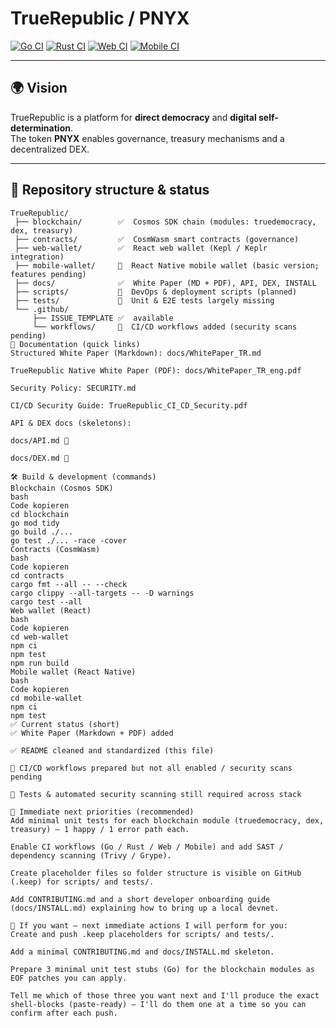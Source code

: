 # TrueRepublic / PNYX

[![Go CI](https://github.com/NeaBouli/TrueRepublic/actions/workflows/go-ci.yml/badge.svg)](https://github.com/NeaBouli/TrueRepublic/actions/workflows/go-ci.yml)
[![Rust CI](https://github.com/NeaBouli/TrueRepublic/actions/workflows/rust-ci.yml/badge.svg)](https://github.com/NeaBouli/TrueRepublic/actions/workflows/rust-ci.yml)
[![Web CI](https://github.com/NeaBouli/TrueRepublic/actions/workflows/react-ci.yml/badge.svg)](https://github.com/NeaBouli/TrueRepublic/actions/workflows/react-ci.yml)
[![Mobile CI](https://github.com/NeaBouli/TrueRepublic/actions/workflows/react-native-ci.yml/badge.svg)](https://github.com/NeaBouli/TrueRepublic/actions/workflows/react-native-ci.yml)

---

## 🌍 Vision
TrueRepublic is a platform for **direct democracy** and **digital self-determination**.  
The token **PNYX** enables governance, treasury mechanisms and a decentralized DEX.

---

## 📂 Repository structure & status

```text
TrueRepublic/
 ├── blockchain/        ✅  Cosmos SDK chain (modules: truedemocracy, dex, treasury)
 ├── contracts/         ✅  CosmWasm smart contracts (governance)
 ├── web-wallet/        ✅  React web wallet (Kepl / Keplr integration)
 ├── mobile-wallet/     🔵  React Native mobile wallet (basic version; features pending)
 ├── docs/              ✅  White Paper (MD + PDF), API, DEX, INSTALL
 ├── scripts/           🔵  DevOps & deployment scripts (planned)
 ├── tests/             🔴  Unit & E2E tests largely missing
 └── .github/
     ├── ISSUE_TEMPLATE ✅  available
     └── workflows/     🔵  CI/CD workflows added (security scans pending)
📑 Documentation (quick links)
Structured White Paper (Markdown): docs/WhitePaper_TR.md

TrueRepublic Native White Paper (PDF): docs/WhitePaper_TR_eng.pdf

Security Policy: SECURITY.md

CI/CD Security Guide: TrueRepublic_CI_CD_Security.pdf

API & DEX docs (skeletons):

docs/API.md 🔵

docs/DEX.md 🔵

🛠️ Build & development (commands)
Blockchain (Cosmos SDK)
bash
Code kopieren
cd blockchain
go mod tidy
go build ./...
go test ./... -race -cover
Contracts (CosmWasm)
bash
Code kopieren
cd contracts
cargo fmt --all -- --check
cargo clippy --all-targets -- -D warnings
cargo test --all
Web wallet (React)
bash
Code kopieren
cd web-wallet
npm ci
npm test
npm run build
Mobile wallet (React Native)
bash
Code kopieren
cd mobile-wallet
npm ci
npm test
✅ Current status (short)
✅ White Paper (Markdown + PDF) added

✅ README cleaned and standardized (this file)

🔵 CI/CD workflows prepared but not all enabled / security scans pending

🔴 Tests & automated security scanning still required across stack

🚀 Immediate next priorities (recommended)
Add minimal unit tests for each blockchain module (truedemocracy, dex, treasury) — 1 happy / 1 error path each.

Enable CI workflows (Go / Rust / Web / Mobile) and add SAST / dependency scanning (Trivy / Grype).

Create placeholder files so folder structure is visible on GitHub (.keep) for scripts/ and tests/.

Add CONTRIBUTING.md and a short developer onboarding guide (docs/INSTALL.md) explaining how to bring up a local devnet.

🧭 If you want — next immediate actions I will perform for you:
Create and push .keep placeholders for scripts/ and tests/.

Add a minimal CONTRIBUTING.md and docs/INSTALL.md skeleton.

Prepare 3 minimal unit test stubs (Go) for the blockchain modules as EOF patches you can apply.

Tell me which of those three you want next and I'll produce the exact shell-blocks (paste-ready) — I'll do them one at a time so you can confirm after each push.
